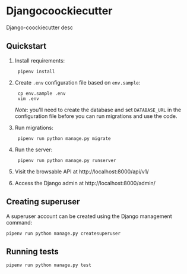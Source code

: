 # Djangocoockiecutter

Django-coockiecutter desc

## Quickstart

1. Install requirements:

        pipenv install

2. Create `.env` configuration file based on `env.sample`:

        cp env.sample .env
        vim .env

   *Note*: you'll need to create the database and set `DATABASE_URL` in
   the configuration file before you can run migrations and use the code.

3. Run migrations:

        pipenv run python manage.py migrate

4. Run the server:

        pipenv run python manage.py runserver

5. Visit the browsable API at http://localhost:8000/api/v1/

6. Access the Django admin at http://localhost:8000/admin/

## Creating superuser

A superuser account can be created using the Django management command:

    pipenv run python manage.py createsuperuser

## Running tests

    pipenv run python manage.py test

